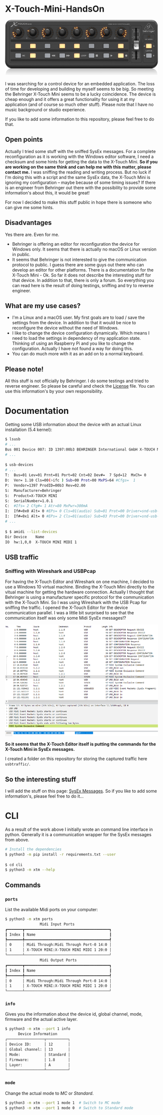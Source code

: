 # X-Touch-Mini-HandsOn

![x-touch](docs/img/xtouchmini.png)

I was searching for a control device for an embedded application. The loss of time for developing and building by myself seems to be big. So meeting the Behringer X-Touch Mini seems to be a lucky coincidence. The device is cheap enough and it offers a great functionality for using it at my application (and of course so much other stuff). Please note that I have no music background or studio experience.

If you like to add some information to this repository, please feel free to do that.

## Open points

Actually I tried some stuff with the sniffed SysEx messages. For a complete reconfiguration as it is working with the Windows editor software, I need a checksum and some hints for getting the data to the X-Touch Mini. **So if you are working on the same think and can help me with this matter, please contact me.** I was sniffing the reading and writing process. But no luck if I'm doing this with a script and the same SysEx data, the X-Touch Mini is ignoring my configuration – maybe because of some timing issues? If there is an engineer from Behringer out there with the possibility to provide some information's about this, it would be great!

For now I decided to make this stuff public in hope there is someone who can give me some hints.

## Disadvantages

Yes there are. Even for me.

* Behringer is offering an editor for reconfiguration the device for Windows only. It seems that there is actually no macOS or Linux version in public.
* It seems that Behringer is not interested to give the communication protocol to public. I guess there are some guys out there who can develop an editor for other platforms. There is a documentation for the X-Touch Mini - Ok. So far it does not describe the interesting stuff for that device. In addition to that, there is only a forum. So everything you can read here is the result of doing testings, sniffing and try to reverse engineer.

## What are my use cases?

* I'm a Linux and a macOS user. My first goals are to load / save the settings from the device. In addition to that it would be nice to reconfigure the device without the need of Windows.
* I like to change the device configuration dynamically. Which means I need to load the settings in dependency of my application state. Thinking of using an Raspberry Pi and you like to change the configuration. Actually I have not found a way for doing this.
* You can do much more with it as an add on to a normal keyboard.

## Please note!

All this stuff is not officially by Behringer. I do some testings and tried to reverse engineer. So please be careful and check the [License](LICENSE.md) file. You can use this information's by your own responsibility.

# Documentation

Getting some USB information about the device with an actual Linux installation (5.4 kernel):

```bash
$ lsusb
# ...
Bus 001 Device 007: ID 1397:00b3 BEHRINGER International GmbH X-TOUCH MINI
# ...

$ usb-devices
# ...
T:  Bus=01 Lev=01 Prnt=01 Port=02 Cnt=02 Dev#=  7 Spd=12  MxCh= 0
D:  Ver= 1.10 Cls=00(>ifc ) Sub=00 Prot=00 MxPS=64 #Cfgs=  1
P:  Vendor=1397 ProdID=00b3 Rev=02.00
S:  Manufacturer=Behringer
S:  Product=X-TOUCH MINI
S:  SerialNumber=1.0.1
C:  #Ifs= 2 Cfg#= 1 Atr=80 MxPwr=300mA
I:  If#=0x0 Alt= 0 #EPs= 0 Cls=01(audio) Sub=01 Prot=00 Driver=snd-usb-audio
I:  If#=0x1 Alt= 0 #EPs= 2 Cls=01(audio) Sub=03 Prot=00 Driver=snd-usb-audio
# ...

$ $ amidi --list-devices
Dir Device    Name
IO  hw:1,0,0  X-TOUCH MINI MIDI 1
```

## USB traffic

### Sniffing with Wireshark and USBPcap

For having the X-Touch Editor and Wireshark on one machine, I decided to use a Windows 10 virtual machine. Binding the X-Touch Mini directly to the vitual machine for getting the hardware connection. Actually I thought that Behringer is using a manufacturer specific protocol for the communication with the X-Touch Mini. So I was using Wireshark with the USB Pcap for sniffing the traffic. I opened the X-Touch Editor for the device communication parallel. I was a little bit surprised to see that the communication itself was only some Midi SysEx messages!?

![usb_traffic_sysex](docs/img/usb_traffic_sysex.png)

**So it seems that the X-Touch Editor itself is putting the commands for the X-Touch Mini in SysEx messages.**

I created a folder on this repository for storing the captured traffic here `usbtraffic/`.

## So the interesting stuff

I will add the stuff on this page: [SysEx Messages](docs/sysex_messages.md). So if you like to add some information's, please feel free to do it...

# CLI

As a result of the work above I initially wrote an command line interface in python. Generally it is a communication wrapper for the SysEx messages from above.

```bash
# Install the dependencies
$ python3 -m pip install -r requirements.txt --user

$ cd cli
$ python3 -m xtm --help
```

## Commands

### `ports`

List the available Midi ports on your computer:

```bash
$ python3 -m xtm ports
                Midi Input Ports                 
┏━━━━━━━┳━━━━━━━━━━━━━━━━━━━━━━━━━━━━━━━━━━━━━━━┓
┃ Index ┃ Name                                  ┃
┡━━━━━━━╇━━━━━━━━━━━━━━━━━━━━━━━━━━━━━━━━━━━━━━━┩
│ 0     │ Midi Through:Midi Through Port-0 14:0 │
│ 1     │ X-TOUCH MINI:X-TOUCH MINI MIDI 1 20:0 │
└───────┴───────────────────────────────────────┘
                Midi Output Ports                
┏━━━━━━━┳━━━━━━━━━━━━━━━━━━━━━━━━━━━━━━━━━━━━━━━┓
┃ Index ┃ Name                                  ┃
┡━━━━━━━╇━━━━━━━━━━━━━━━━━━━━━━━━━━━━━━━━━━━━━━━┩
│ 0     │ Midi Through:Midi Through Port-0 14:0 │
│ 1     │ X-TOUCH MINI:X-TOUCH MINI MIDI 1 20:0 │
└───────┴───────────────────────────────────────┘
```

### `info`

Gives you the information about the device id, global channel, mode, firmware and the actual active layer.

```bash
$ python3 -m xtm --port 1 info
      Device Information      
┌─────────────────┬──────────┐
│ Device ID:      │ 12       │
│ Global channel: │ 13       │
│ Mode:           │ Standard │
│ Firmware:       │ 1.8      │
│ Layer:          │ A        │
└─────────────────┴──────────┘
```

### `mode`

Change the actual mode to *MC* or *Standard*.

```bash
$ python3 -m xtm --port 1 mode 1  # Switch to MC mode
$ python3 -m xtm --port 1 mode 0  # Switch to Standard mode
```
